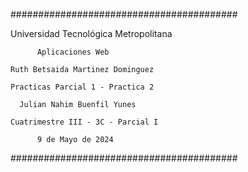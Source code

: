 #########################################

  Universidad Tecnológica Metropolitana
  
          Aplicaciones Web

    Ruth Betsaida Martinez Dominguez
  
    Practicas Parcial 1 - Practica 2

      Julian Nahim Buenfil Yunes

    Cuatrimestre III - 3C - Parcial I

          9 de Mayo de 2024

#########################################

